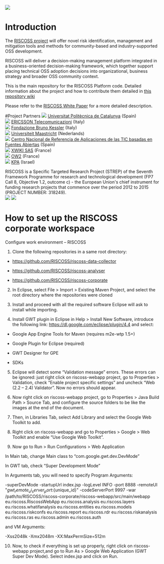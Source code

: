 ![](https://github.com/riscoss/riscoss-platform-core/wiki/images/logos/logo_riscoss_text.png)

# Introduction

The [RISCOSS project](http://www.riscoss.eu) will offer novel risk identification, management and mitigation tools and methods for community-based and industry-supported OSS development. 

RISCOSS will deliver a decision-making management platform integrated in a business-oriented decision-making framework, which together support placing technical OSS adoption decisions into organizational, business strategy and broader OSS community context.

This is the main repository for the RISCOSS Platform code. Detailed information about the project and how to contribute them detailed in  [this repository wiki](https://github.com/RISCOSS/riscoss-platform-core/wiki)

Please refer to the [RISCOSS White Paper](http://www.riscoss.eu/bin/download/Discover/Whitepaper/RISCOSS-Whitepaper.pdf) for a more detailed description.

#Project Partners
![](https://github.com/riscoss/riscoss-platform-core/wiki/images/logos/partners/upc_logo.jpg) [Universitat Politècnica de Catalunya](http://www.upc.edu/) (Spain) <br>
 ![](https://github.com/riscoss/riscoss-platform-core/wiki/images/logos/partners/ericsson_logo.jpg) [ERICSSON Telecomunicazioni](http://www.ericsson.com/it) (Italy) <br>
![](https://github.com/riscoss/riscoss-platform-core/wiki/images/logos/partners/FBK_logo.jpg) [Fondazione Bruno Kessler](http://www.fbk.eu/) (Italy) <br>
![](https://github.com/riscoss/riscoss-platform-core/wiki/images/logos/partners/maastricht_logo.jpg) [Universiteit Maastricht](http://www.maastrichtuniversity.nl/) (Nederlands) <br>
![](https://github.com/riscoss/riscoss-platform-core/wiki/images/logos/partners/cenatic_logo.jpg) [Centro Nacional de Referencia de Aplicaciones de las TIC basadas en Fuentes Abiertas](http://www.cenatic.es/) (Spain) <br>
![](https://github.com/riscoss/riscoss-platform-core/wiki/images/logos/partners/xwiki_logo.jpg) [XWIKI SAS](http://www.xwiki.com/en/) (France)  <br>
 ![](https://github.com/riscoss/riscoss-platform-core/wiki/images/logos/partners/ow2_logo.jpg) [OW2](http://www.ow2.org/) (France) <br>
 ![](https://github.com/riscoss/riscoss-platform-core/wiki/images/logos/partners/kpa_logo.jpg) [KPA](http://www.kpa-group.com/) (Israel) <br>

RISCOSS is a Specific Targeted Research Project (STREP) of the Seventh Framework Programme for research and technological development (FP7 Call 8, Objective 1.2, outcome c) - the European Union's chief instrument for funding research projects that commence over the period 2012 to 2015 (PROJECT NUMBER: 318249).<br>
 ![](https://github.com/riscoss/riscoss-platform-core/wiki/images/logos/FP7-gen-RGB-small.jpg)
 ![](https://github.com/riscoss/riscoss-platform-core/wiki/images/logos/European_Commission_Logo.jpg)


# How to set up the RISCOSS corporate workspace

Configure work environment – RISCOSS

1) Clone the following repositories in a same root directory: 

- https://github.com/RISCOSS/riscoss-data-collector

- https://github.com/RISCOSS/riscoss-analyser

- https://github.com/RISCOSS/riscoss-corporate 

2) In Eclipse, select File > Import > Existing Maven Project, and select the root directory where the repositories were cloned 

3) Install and proceed with all the required software Eclipse will ask to install while importing. 

4) Install GWT plugin in Eclipse in Help > Install New Software, introduce the following link: https://dl.google.com/eclipse/plugin/4.4 and select: 

- Google App Engine Tools for Maven (requires m2e-wtp 1.5+) 

- Google Plugin for Eclipse (required) 

- GWT Designer for GPE 

- SDKs 

5) Eclipse will detect some “Validation message” errors. These errors can be ignored: just right click on riscoss-webapp project, go to Properties > Validation, check “Enable project specific settings” and uncheck “Web (2.2 – 2.4) Validator”. Now no errors should appear. 

6) Now right click on riscoss-webapp project, go to Properties > Java Build Path > Source Tab, and configure the source folders to be like the images at the end of the document.

7) Then, in Libraries Tab, select Add Library and select the Google Web Toolkit to add. 

8) Right click on riscoss-webapp and go to Properties > Google > Web Toolkit and enable “Use Google Web Toolkit”.

9) Now go to Run > Run Configurations > Web Application 

In Main tab, change Main class to “com.google.gwt.dev.DevMode”

In GWT tab, check “Super Development Mode” 

In Arguments tab, you will need to specify Program Arguments: 

-superDevMode -startupUrl index.jsp -logLevel INFO -port 8888 -remoteUI "${gwt_remote_ui_server_port}:${unique_id}" -codeServerPort 9997 -war /path/to/RISCOSS/riscoss-corporate/riscoss-webapp/src/main/webapp eu.riscoss.RiscossWebApp eu.riscoss.analysis eu.riscoss.layers eu.riscoss.whatifanalysis eu.riscoss.entities eu.riscoss.models eu.riscoss.riskconfs eu.riscoss.report eu.riscoss.rdr eu.riscoss.riskanalysis eu.riscoss.ras eu.riscoss.admin eu.riscoss.auth

and VM Arguments:

-Xss2048k -Xmx2048m -XX:MaxPermSize=512m

10) Now, to check if everything is set up properly, right click on riscoss-webapp project,and go to Run As > Google Web Application (GWT Super Dev Mode). Select index.jsp and click on Run.
